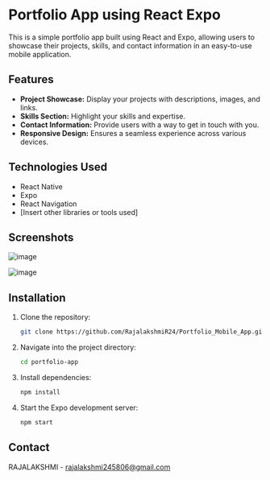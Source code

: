 # Portfolio App using React Expo

This is a simple portfolio app built using React and Expo, allowing users to showcase their projects, skills, and contact information in an easy-to-use mobile application.

## Features

- **Project Showcase:** Display your projects with descriptions, images, and links.
- **Skills Section:** Highlight your skills and expertise.
- **Contact Information:** Provide users with a way to get in touch with you.
- **Responsive Design:** Ensures a seamless experience across various devices.

## Technologies Used

- React Native
- Expo
- React Navigation
- [Insert other libraries or tools used]

## Screenshots
![image](https://github.com/RajalakshmiR24/Portfolio_Mobile_App/assets/127002476/af5777c1-54c4-4c5e-ac20-dcf035221664)

![image](https://github.com/RajalakshmiR24/Portfolio_Mobile_App/assets/127002476/84ab37d1-814b-4465-8968-783d69210f36)

## Installation

1. Clone the repository:

   ```bash
   git clone https://github.com/RajalakshmiR24/Portfolio_Mobile_App.git

2. Navigate into the project directory:

   ```bash
   cd portfolio-app

3. Install dependencies:

    ```bash
    npm install

4. Start the Expo development server:

    ```bash
    npm start
## Contact

RAJALAKSHMI - rajalakshmi245806@gmail.com







